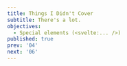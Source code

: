 ```yaml
---
title: Things I Didn't Cover
subtitle: There's a lot.
objectives:
  - Special elements (<svelte:... />)
published: true
prev: '04'
next: '06'
---
```


<script context="module">
    
</script>
